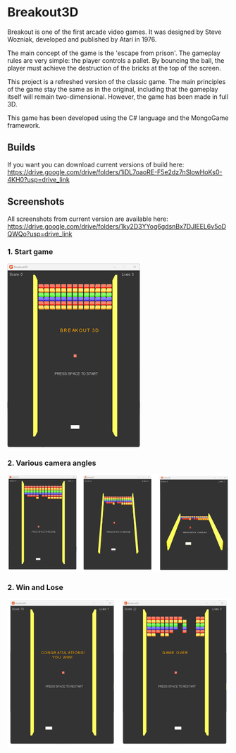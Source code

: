 # Breakout3D
Breakout is one of the first arcade video games. It was designed by Steve Wozniak, developed and published by Atari in 1976.

The main concept of the game is the 'escape from prison'. The gameplay rules are very simple: the player controls a pallet. By bouncing the ball, the player must achieve the destruction of the bricks at the top of the screen.

This project is a refreshed version of the classic game. The main principles of the game stay the same as in the original, including that the gameplay itself will remain two-dimensional. However, the game has been made in full 3D.

This game has been developed using the C# language and the MongoGame framework.

## Builds
If you want you can download current versions of build here: https://drive.google.com/drive/folders/1iDL7oaoRE-F5e2dz7nSlowHoKs0-4KH0?usp=drive_link

## Screenshots
All screenshots from current version are available here: https://drive.google.com/drive/folders/1ky2D3YYog6gdsnBx7DJIEEL6v5oDQWQo?usp=drive_link

### 1. Start game
![alt text](ScreenshotsSmall/1StartGame.png)

### 2. Various camera angles
![alt text](ScreenshotsSmall/2Angle1-3.png)

### 2. Win and Lose
![alt text](ScreenshotsSmall/3WindAndLose.png)